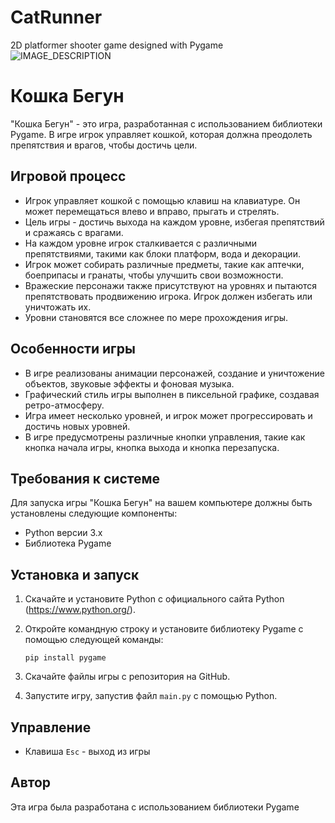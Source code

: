 # CatRunner
 2D platformer shooter game designed with Pygame
![IMAGE_DESCRIPTION](https://github.com/KiyanNorouzi/CatRunner/blob/main/img/ScreenShot.png)  


# Кошка Бегун

"Кошка Бегун" - это игра, разработанная с использованием библиотеки Pygame. В игре игрок управляет кошкой, которая должна преодолеть препятствия и врагов, чтобы достичь цели.

## Игровой процесс

* Игрок управляет кошкой с помощью клавиш на клавиатуре. Он может перемещаться влево и вправо, прыгать и стрелять.
* Цель игры - достичь выхода на каждом уровне, избегая препятствий и сражаясь с врагами.
* На каждом уровне игрок сталкивается с различными препятствиями, такими как блоки платформ, вода и декорации.
* Игрок может собирать различные предметы, такие как аптечки, боеприпасы и гранаты, чтобы улучшить свои возможности.
* Вражеские персонажи также присутствуют на уровнях и пытаются препятствовать продвижению игрока. Игрок должен избегать или уничтожать их.
* Уровни становятся все сложнее по мере прохождения игры.

## Особенности игры

* В игре реализованы анимации персонажей, создание и уничтожение объектов, звуковые эффекты и фоновая музыка.
* Графический стиль игры выполнен в пиксельной графике, создавая ретро-атмосферу.
* Игра имеет несколько уровней, и игрок может прогрессировать и достичь новых уровней.
* В игре предусмотрены различные кнопки управления, такие как кнопка начала игры, кнопка выхода и кнопка перезапуска.

## Требования к системе

Для запуска игры "Кошка Бегун" на вашем компьютере должны быть установлены следующие компоненты:

* Python версии 3.x
* Библиотека Pygame

## Установка и запуск

1. Скачайте и установите Python с официального сайта Python (https://www.python.org/).
2. Откройте командную строку и установите библиотеку Pygame с помощью следующей команды:

   ```
   pip install pygame
   ```

3. Скачайте файлы игры с репозитория на GitHub.
4. Запустите игру, запустив файл `main.py` с помощью Python.

## Управление

- Клавиша `Esc` - выход из игры

## Автор

Эта игра была разработана с использованием библиотеки Pygame
